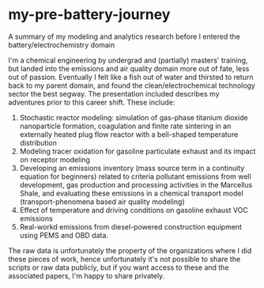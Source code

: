 # my-pre-battery-journey
A summary of my modeling and analytics research before I entered the battery/electrochemistry domain

I'm a chemical engineering by undergrad and (partially) masters' training, but landed into the emissions and air quality domain more out of fate, less out of passion. Eventually I felt like a fish out of water and thirsted to return back to my parent domain, and found the clean/electrochemical technology sector the best segway. The presentation included describes my adventures prior to this career shift. These include:

1. Stochastic reactor modeling: simulation of gas-phase titanium dioxide nanoparticle formation, coagulation and finite rate sintering in an externally heated plug 
   flow reactor with a bell-shaped temperature distribution
2. Modeling tracer oxidation for gasoline particulate exhaust and its impact on receptor modeling
3. Developing an emissions inventory (mass source term in a continuity equation for beginners) related to criteria pollutant emissions from well development, gas 
    production and processing activities in the Marcellus Shale, and evaluating these emissions in a chemical transport model (transport-phenomena based air quality 
    modeling)
4. Effect of temperature and driving conditions on gasoline exhaust VOC emissions
5. Real-workd emissions from diesel-powered construction equipment using PEMS and OBD data.

The raw data is unfortunately the property of the organizations where I did these pieces of work, hence unfortunately it's not possible to share the scripts or raw data publicly, but if you want access to these and the associated papers, I'm happy to share privately.
